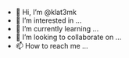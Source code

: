 - 👋 Hi, I’m @klat3mk
- 👀 I’m interested in ...
- 🌱 I’m currently learning ...
- 💞️ I’m looking to collaborate on ...
- 📫 How to reach me ...

<!---
klat3mk/klat3mk is a ✨ special ✨ repository because its `README.md` (this file) appears on your GitHub profile.
You can click the Preview link to take a look at your changes.
--->

